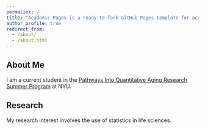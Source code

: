 ```yaml
---
permalink: /
title: "Academic Pages is a ready-to-fork GitHub Pages template for academic personal websites"
author_profile: true
redirect_from: 
  - /about/
  - /about.html
---
```


## About Me

I am a current student in the [Pathways Into Quantitative Aging Research Summer Program](https://publichealth.nyu.edu/w/casjph/pqar) at NYU.

## Research

My research interest involves the use of statistics in life sciences.

